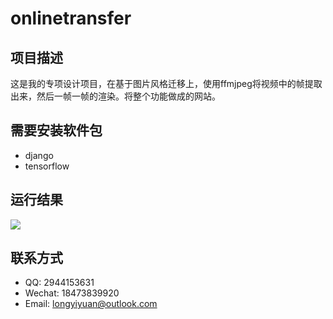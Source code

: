 # onlinetransfer
## 项目描述
这是我的专项设计项目，在基于图片风格迁移上，使用ffmjpeg将视频中的帧提取出来，然后一帧一帧的渲染。将整个功能做成的网站。

## 需要安装软件包
* django
* tensorflow

## 运行结果
![](https://i.imgur.com/zie6p0B.jpg)

## 联系方式
* QQ: 2944153631
* Wechat: 18473839920
* Email: longyiyuan@outlook.com